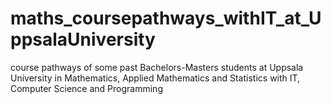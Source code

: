 # maths_coursepathways_withIT_at_UppsalaUniversity
course pathways of some past Bachelors-Masters students at Uppsala University in Mathematics, Applied Mathematics and Statistics with IT, Computer Science and Programming
